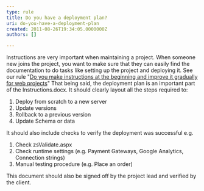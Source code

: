 ```yaml
---
type: rule
title: Do you have a deployment plan?
uri: do-you-have-a-deployment-plan
created: 2011-08-26T19:34:05.0000000Z
authors: []

---
```


 Instructions are very important when maintaining a project. When someone new joins the project, you want to make sure that they can easily find the documentation to do tasks like setting up the project and deploying it. See our rule "[Do you make instructions at the beginning and improve it gradually for web projects](/SoftwareDevelopment/RulesToBetterDotNETProjects/Pages/DoYouMakeInstructions.aspx)" 
That being said, the deployment plan is an important part of the Instructions.docx. It should clearly layout all the steps required to:

1. Deploy from scratch to a new server
2. Update versions
3. Rollback to a previous version
4. Update Schema or data


It should also include checks to verify the deployment was successful e.g.

1. Check zsValidate.aspx
2. Check runtime settings (e.g. Payment Gateways, Google Analytics, Connection strings)
3. Manual testing procedure (e.g. Place an order)


This document should also be signed off by the project lead and verified by the client.

